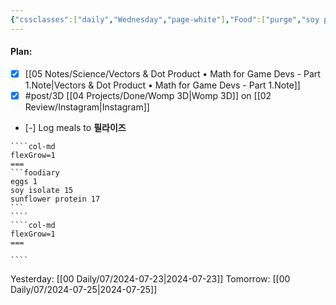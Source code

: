 ```yaml
---
{"cssclasses":["daily","Wednesday","page-white"],"Food":["purge","soy protein","egg"],"diet":false,"cals":true,"calories":188,"protein":34,"fat":8,"carbs":3,"date":"2024-07-24","share":true,"dg-publish":true,"permalink":"/00-daily/07/2024-07-24/","contentClasses":"daily Wednesday page-white","dgPassFrontmatter":true,"noteIcon":"","created":"2025-01-21T01:20:16.198+10:00","updated":"2025-01-21T15:25:26.364+10:00"}
---
```


#### Plan:
- [x] [[05 Notes/Science/Vectors & Dot Product • Math for Game Devs - Part 1.Note\|Vectors & Dot Product • Math for Game Devs - Part 1.Note]]
- [x] #post/3D [[04 Projects/Done/Womp 3D\|Womp 3D]] on [[02 Review/Instagram\|Instagram]]
- [-] Log meals to **필라이즈**
`````col
````col-md
flexGrow=1
===
```foodiary 
eggs 1
soy isolate 15
sunflower protein 17
```
````
````col-md
flexGrow=1
===

````
`````
Yesterday: [[00 Daily/07/2024-07-23\|2024-07-23]]
Tomorrow: [[00 Daily/07/2024-07-25\|2024-07-25]]